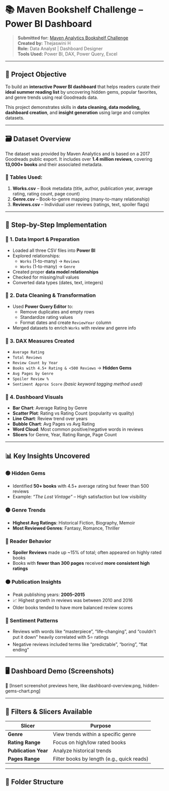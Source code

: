 # 📚 Maven Bookshelf Challenge – Power BI Dashboard

> **Submitted for:** [Maven Analytics Bookshelf Challenge](https://www.mavenanalytics.io/challenges/maven-bookshelf-challenge)  
> **Created by:** Thejaswini H  
> **Role:** Data Analyst | Dashboard Designer  
> **Tools Used:** Power BI, DAX, Power Query, Excel  

---

## 🧩 Project Objective

To build an **interactive Power BI dashboard** that helps readers curate their **ideal summer reading list** by uncovering hidden gems, popular favorites, and genre trends using real Goodreads data.

This project demonstrates skills in **data cleaning, data modeling, dashboard creation**, and **insight generation** using large and complex datasets.

---

## 🗃️ Dataset Overview

The dataset was provided by Maven Analytics and is based on a 2017 Goodreads public export. It includes over **1.4 million reviews**, covering **13,000+ books** and their associated metadata.

### 🔸 Tables Used:
1. **Works.csv** – Book metadata (title, author, publication year, average rating, rating count, page count)
2. **Genre.csv** – Book-to-genre mapping (many-to-many relationship)
3. **Reviews.csv** – Individual user reviews (ratings, text, spoiler flags)

---

## 🔧 Step-by-Step Implementation

### 🔹 1. **Data Import & Preparation**
- Loaded all three CSV files into **Power BI**
- Explored relationships:
  - `Works` (1-to-many) → `Reviews`
  - `Works` (1-to-many) → `Genre`
- Created proper **data model relationships**
- Checked for missing/null values
- Converted data types (dates, text, integers)

### 🔹 2. **Data Cleaning & Transformation**
- Used **Power Query Editor** to:
  - Remove duplicates and empty rows
  - Standardize rating values
  - Format dates and create `ReviewYear` column
- Merged datasets to enrich `Works` with review and genre info

### 🔹 3. **DAX Measures Created**
- `Average Rating`
- `Total Reviews`
- `Review Count by Year`
- `Books with 4.5+ Rating & <500 Reviews` → **Hidden Gems**
- `Avg Pages by Genre`
- `Spoiler Review %`
- `Sentiment Approx Score` *(basic keyword tagging method used)*

### 🔹 4. **Dashboard Visuals**
- **Bar Chart**: Average Rating by Genre
- **Scatter Plot**: Rating vs Rating Count (popularity vs quality)
- **Line Chart**: Review trend over years
- **Bubble Chart**: Avg Pages vs Avg Rating
- **Word Cloud**: Most common positive/negative words in reviews
- **Slicers** for Genre, Year, Rating Range, Page Count

---

## 📊 Key Insights Uncovered

### 🟢 Hidden Gems
- Identified **50+ books** with 4.5+ average rating but fewer than 500 reviews
- Example: _“The Lost Vintage”_ – High satisfaction but low visibility

### 🟡 Genre Trends
- **Highest Avg Ratings**: Historical Fiction, Biography, Memoir
- **Most Reviewed Genres**: Fantasy, Romance, Thriller

### 🔵 Reader Behavior
- **Spoiler Reviews** made up ~15% of total; often appeared on highly rated books
- Books with **fewer than 300 pages** received **more consistent high ratings**

### 🟠 Publication Insights
- Peak publishing years: **2005–2015**
- 📈 Highest growth in reviews was between 2010 and 2016
- Older books tended to have more balanced review scores

### 🔴 Sentiment Patterns
- Reviews with words like “masterpiece”, “life-changing”, and “couldn’t put it down” heavily correlated with 5⭐ ratings
- Negative reviews included terms like “predictable”, “boring”, “flat ending”

---

## 🖥️ Dashboard Demo (Screenshots)

📌 [Insert screenshot previews here, like dashboard-overview.png, hidden-gems-chart.png]

---

## 🔄 Filters & Slicers Available

| Slicer | Purpose |
|--------|---------|
| **Genre** | View trends within a specific genre |
| **Rating Range** | Focus on high/low rated books |
| **Publication Year** | Analyze historical trends |
| **Pages Range** | Filter books by length (e.g., quick reads) |

---

## 📁 Folder Structure

